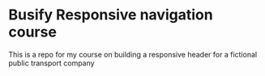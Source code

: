 # Busify Responsive navigation course
This is a repo for my course on building a responsive header for a fictional public transport company
